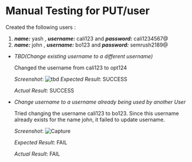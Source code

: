 # Manual Testing for PUT/user 

Created the following users :
1. ***name:*** yash , ***username:*** cali123 and ***password:*** cali1234567@
2. ***name:*** john , ***username:*** bo123 and ***password:*** semrush2189@ 

* _TBD(Change existing username to a different username)_ 
     
     Changed the username from cali123 to opt124
     
     _Screenshot_:  ![tbd](https://user-images.githubusercontent.com/31548778/92595965-b0ae1f80-f2c2-11ea-8a0d-7cc687f620fa.PNG)
     _Expected Result_:  SUCCESS
     
     _Actual Result_:    SUCCESS


* _Change username to a username already being used by another User_ 
     
     Tried changing the username cali123 to bo123. Since this username already exists for the name john, it failed to update username.
     
     _Screenshot_:  ![Capture](https://user-images.githubusercontent.com/31548778/92596076-d9361980-f2c2-11ea-8922-d3b010b2ca80.PNG)
     
     _Expected Result_:  FAIL
     
     _Actual Result_:    FAIL
     
 
 